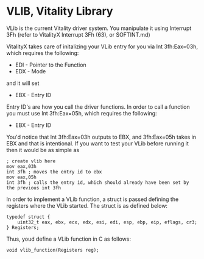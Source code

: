 # VLIB, Vitality Library

VLib is the current Vitality driver system. You manipulate it using Interrupt 3Fh (refer to VitalityX Interrupt 3Fh (63), or SOFTINT.md)

VitalityX takes care of initalizing your VLib entry for you via Int 3fh:Eax=03h, which requires the following:

- EDI - Pointer to the Function
- EDX - Mode

and it will set
    
- EBX - Entry ID

Entry ID's are how you call the driver functions. In order to call a function you must use Int 3fh:Eax=05h, which requires the following:

- EBX - Entry ID

You'd notice that Int 3fh:Eax=03h outputs to EBX, and 3fh:Eax=05h takes in EBX and that is intentional. If you want to test your VLib before running it then it would be as simple as
```
; create vlib here
mov eax,03h
int 3fh ; moves the entry id to ebx
mov eax,05h
int 3fh ; calls the entry id, which should already have been set by the previous int 3fh
```

In order to implement a VLib function, a struct is passed defining the registers where the VLib started. The struct is as defined below:

```
typedef struct {
    uint32_t eax, ebx, ecx, edx, esi, edi, esp, ebp, eip, eflags, cr3;
} Registers;
```

Thus, youd define a VLib function in C as follows:
```
void vlib_function(Registers reg);
```
